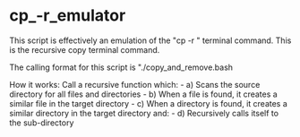 # cp_-r_emulator

This script is effectively an emulation of the "cp -r <source> <target>" terminal command. This is the recursive copy terminal command.

The calling format for this script is "./copy_and_remove.bash <sourceDirectory> <targetDirectory>


How it works:
Call a recursive function which: 
	- a) Scans the source directory for all files and directories
	- b) When a file is found, it creates a similar file in the target directory 
	- c) When a directory is found, it creates a similar directory in the target directory and:
	- d) Recursively calls itself to the sub-directory
